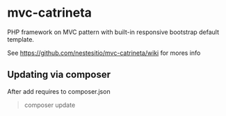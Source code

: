 # mvc-catrineta
PHP framework on MVC pattern with built-in responsive bootstrap default template.

See https://github.com/nestesitio/mvc-catrineta/wiki for mores info

## Updating via composer

After add requires to composer.json
> composer update

